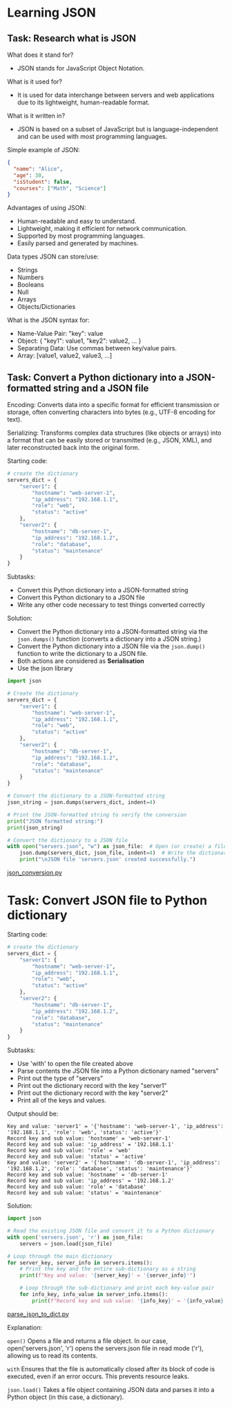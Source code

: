 # Learning JSON

## Task: Research what is JSON

What does it stand for?
* JSON stands for JavaScript Object Notation.

What is it used for?
* It is used for data interchange between servers and web applications due to its lightweight, human-readable format.

What is it written in?
* JSON is based on a subset of JavaScript but is language-independent and can be used with most programming languages.

Simple example of JSON:

```json
{
  "name": "Alice",
  "age": 30,
  "isStudent": false,
  "courses": ["Math", "Science"]
}
```

Advantages of using JSON:

* Human-readable and easy to understand.
* Lightweight, making it efficient for network communication.
* Supported by most programming languages.
* Easily parsed and generated by machines.

Data types JSON can store/use:

* Strings
* Numbers
* Booleans
* Null
* Arrays
* Objects/Dictionaries

What is the JSON syntax for:

* Name-Value Pair: "key": value
* Object: { "key1": value1, "key2": value2, ... }
* Separating Data: Use commas between key/value pairs.
* Array: [value1, value2, value3, ...]

## Task: Convert a Python dictionary into a JSON-formatted string and a JSON file

Encoding: Converts data into a specific format for efficient transmission or storage, often converting 
characters into bytes (e.g., UTF-8 encoding for text).

Serializing: Transforms complex data structures (like objects or arrays) 
into a format that can be easily stored or transmitted (e.g., JSON, XML), 
and later reconstructed back into the original form.

Starting code:

```python
# create the dictionary
servers_dict = {
    "server1": {
        "hostname": "web-server-1",
        "ip_address": "192.168.1.1",
        "role": "web",
        "status": "active"
    },
    "server2": {
        "hostname": "db-server-1",
        "ip_address": "192.168.1.2",
        "role": "database",
        "status": "maintenance"
    }
}
```

Subtasks:

* Convert this Python dictionary into a JSON-formatted string
* Convert this Python dictionary to a JSON file
* Write any other code necessary to test things converted correctly


Solution:

* Convert the Python dictionary into a JSON-formatted string via the `json.dumps()` function
 (converts a dictionary into a JSON string.)
* Convert the Python dictionary into a JSON file via the `json.dump()` function to write the dictionary to a JSON file.
* Both actions are considered as **Serialisation**
* Use the json library

```python
import json

# Create the dictionary
servers_dict = {
    "server1": {
        "hostname": "web-server-1",
        "ip_address": "192.168.1.1",
        "role": "web",
        "status": "active"
    },
    "server2": {
        "hostname": "db-server-1",
        "ip_address": "192.168.1.2",
        "role": "database",
        "status": "maintenance"
    }
}

# Convert the dictionary to a JSON-formatted string
json_string = json.dumps(servers_dict, indent=4)

# Print the JSON-formatted string to verify the conversion
print("JSON formatted string:")
print(json_string)

# Convert the dictionary to a JSON file
with open("servers.json", "w") as json_file:  # Open (or create) a file in write mode
    json.dump(servers_dict, json_file, indent=4)  # Write the dictionary to the file in JSON format
    print("\nJSON file 'servers.json' created successfully.")
```
[json_conversion.py](json_conversion.py)

# Task: Convert JSON file to Python dictionary

Starting code:

```python
# create the dictionary
servers_dict = {
    "server1": {
        "hostname": "web-server-1",
        "ip_address": "192.168.1.1",
        "role": "web",
        "status": "active"
    },
    "server2": {
        "hostname": "db-server-1",
        "ip_address": "192.168.1.2",
        "role": "database",
        "status": "maintenance"
    }
}
```

Subtasks:

* Use 'with' to open the file created above
* Parse contents the JSON file into a Python dictionary named "servers"
* Print out the type of "servers"
* Print out the dictionary record with the key "server1"
* Print out the dictionary record with the key "server2"
* Print all of the keys and values.

Output should be:
```
Key and value: 'server1' = '{'hostname': 'web-server-1', 'ip_address': '192.168.1.1', 'role': 'web', 'status': 'active'}'
Record key and sub value: 'hostname' = 'web-server-1'
Record key and sub value: 'ip_address' = '192.168.1.1'
Record key and sub value: 'role' = 'web'
Record key and sub value: 'status' = 'active'
Key and value: 'server2' = '{'hostname': 'db-server-1', 'ip_address': '192.168.1.2', 'role': 'database', 'status': 'maintenance'}'
Record key and sub value: 'hostname' = 'db-server-1'
Record key and sub value: 'ip_address' = '192.168.1.2'
Record key and sub value: 'role' = 'database'
Record key and sub value: 'status' = 'maintenance'
```

Solution:
```python
import json

# Read the existing JSON file and convert it to a Python dictionary
with open('servers.json', 'r') as json_file:
    servers = json.load(json_file)

# Loop through the main dictionary
for server_key, server_info in servers.items():
    # Print the key and the entire sub-dictionary as a string
    print(f"Key and value: '{server_key}' = '{server_info}'")

    # Loop through the sub-dictionary and print each key-value pair
    for info_key, info_value in server_info.items():
        print(f"Record key and sub value: '{info_key}' = '{info_value}'")
```
[parse_json_to_dict.py](parse_json_to_dict.py)

Explanation:

`open()` Opens a file and returns a file object. In our case, open('servers.json', 'r')
opens the servers.json file in read mode ('r'), allowing us to read its contents.

`with` Ensures that the file is automatically closed after its block of code is executed, 
even if an error occurs. This prevents resource leaks.

`json.load()` Takes a file object containing JSON data and parses it into a Python object (in this case, a dictionary).




